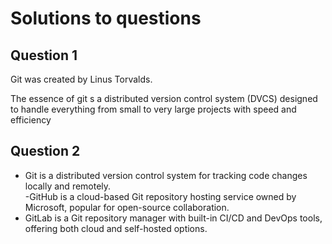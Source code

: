 # Solutions to questions 

## Question 1
Git was created by Linus Torvalds.

The essence of git s a distributed version control system (DVCS) designed to handle everything from small to very large projects with speed and efficiency



## Question 2
- Git is a distributed version control system for tracking code changes locally and remotely.  
-GitHub is a cloud-based Git repository hosting service owned by Microsoft, popular for open-source collaboration.  
- GitLab is a Git repository manager with built-in CI/CD and DevOps tools, offering both cloud and self-hosted options.